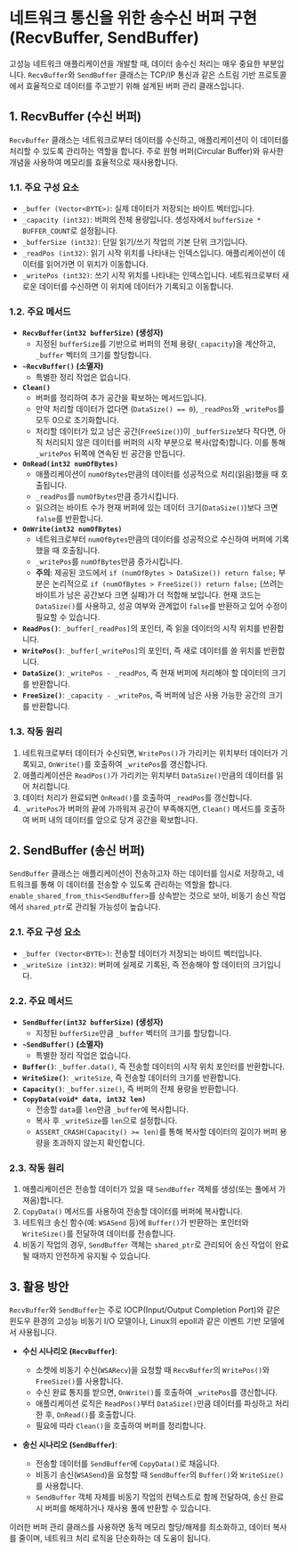 # 네트워크 통신을 위한 송수신 버퍼 구현 (RecvBuffer, SendBuffer)

고성능 네트워크 애플리케이션을 개발할 때, 데이터 송수신 처리는 매우 중요한 부분입니다. `RecvBuffer`와 `SendBuffer` 클래스는 TCP/IP 통신과 같은 스트림 기반 프로토콜에서 효율적으로 데이터를 주고받기 위해 설계된 버퍼 관리 클래스입니다.

## 1. RecvBuffer (수신 버퍼)

`RecvBuffer` 클래스는 네트워크로부터 데이터를 수신하고, 애플리케이션이 이 데이터를 처리할 수 있도록 관리하는 역할을 합니다. 주로 원형 버퍼(Circular Buffer)와 유사한 개념을 사용하여 메모리를 효율적으로 재사용합니다.

### 1.1. 주요 구성 요소

-   `_buffer (Vector<BYTE>)`: 실제 데이터가 저장되는 바이트 벡터입니다.
-   `_capacity (int32)`: 버퍼의 전체 용량입니다. 생성자에서 `bufferSize * BUFFER_COUNT`로 설정됩니다.
-   `_bufferSize (int32)`: 단일 읽기/쓰기 작업의 기본 단위 크기입니다.
-   `_readPos (int32)`: 읽기 시작 위치를 나타내는 인덱스입니다. 애플리케이션이 데이터를 읽어가면 이 위치가 이동합니다.
-   `_writePos (int32)`: 쓰기 시작 위치를 나타내는 인덱스입니다. 네트워크로부터 새로운 데이터를 수신하면 이 위치에 데이터가 기록되고 이동합니다.

### 1.2. 주요 메서드

-   **`RecvBuffer(int32 bufferSize)` (생성자)**
    -   지정된 `bufferSize`를 기반으로 버퍼의 전체 용량(`_capacity`)을 계산하고, `_buffer` 벡터의 크기를 할당합니다.
-   **`~RecvBuffer()` (소멸자)**
    -   특별한 정리 작업은 없습니다.
-   **`Clean()`**
    -   버퍼를 정리하여 추가 공간을 확보하는 메서드입니다.
    -   만약 처리할 데이터가 없다면 (`DataSize() == 0`), `_readPos`와 `_writePos`를 모두 0으로 초기화합니다.
    -   처리할 데이터가 있고 남은 공간(`FreeSize()`)이 `_bufferSize`보다 작다면, 아직 처리되지 않은 데이터를 버퍼의 시작 부분으로 복사(압축)합니다. 이를 통해 `_writePos` 뒤쪽에 연속된 빈 공간을 만듭니다.
-   **`OnRead(int32 numOfBytes)`**
    -   애플리케이션이 `numOfBytes`만큼의 데이터를 성공적으로 처리(읽음)했을 때 호출됩니다.
    -   `_readPos`를 `numOfBytes`만큼 증가시킵니다.
    -   읽으려는 바이트 수가 현재 버퍼에 있는 데이터 크기(`DataSize()`)보다 크면 `false`를 반환합니다.
-   **`OnWrite(int32 numOfBytes)`**
    -   네트워크로부터 `numOfBytes`만큼의 데이터를 성공적으로 수신하여 버퍼에 기록했을 때 호출됩니다.
    -   `_writePos`를 `numOfBytes`만큼 증가시킵니다.
    -   **주의**: 제공된 코드에서 `if (numOfBytes > DataSize()) return false;` 부분은 논리적으로 `if (numOfBytes > FreeSize()) return false;` (쓰려는 바이트가 남은 공간보다 크면 실패)가 더 적합해 보입니다. 현재 코드는 `DataSize()`를 사용하고, 성공 여부와 관계없이 `false`를 반환하고 있어 수정이 필요할 수 있습니다.
-   **`ReadPos()`**: `_buffer[_readPos]`의 포인터, 즉 읽을 데이터의 시작 위치를 반환합니다.
-   **`WritePos()`**: `_buffer[_writePos]`의 포인터, 즉 새로 데이터를 쓸 위치를 반환합니다.
-   **`DataSize()`**: `_writePos - _readPos`, 즉 현재 버퍼에 처리해야 할 데이터의 크기를 반환합니다.
-   **`FreeSize()`**: `_capacity - _writePos`, 즉 버퍼에 남은 사용 가능한 공간의 크기를 반환합니다.

### 1.3. 작동 원리

1.  네트워크로부터 데이터가 수신되면, `WritePos()`가 가리키는 위치부터 데이터가 기록되고, `OnWrite()`를 호출하여 `_writePos`를 갱신합니다.
2.  애플리케이션은 `ReadPos()`가 가리키는 위치부터 `DataSize()`만큼의 데이터를 읽어 처리합니다.
3.  데이터 처리가 완료되면 `OnRead()`를 호출하여 `_readPos`를 갱신합니다.
4.  `_writePos`가 버퍼의 끝에 가까워져 공간이 부족해지면, `Clean()` 메서드를 호출하여 버퍼 내의 데이터를 앞으로 당겨 공간을 확보합니다.

## 2. SendBuffer (송신 버퍼)

`SendBuffer` 클래스는 애플리케이션이 전송하고자 하는 데이터를 임시로 저장하고, 네트워크를 통해 이 데이터를 전송할 수 있도록 관리하는 역할을 합니다. `enable_shared_from_this<SendBuffer>`를 상속받는 것으로 보아, 비동기 송신 작업에서 `shared_ptr`로 관리될 가능성이 높습니다.

### 2.1. 주요 구성 요소

-   `_buffer (Vector<BYTE>)`: 전송할 데이터가 저장되는 바이트 벡터입니다.
-   `_writeSize (int32)`: 버퍼에 실제로 기록된, 즉 전송해야 할 데이터의 크기입니다.

### 2.2. 주요 메서드

-   **`SendBuffer(int32 bufferSize)` (생성자)**
    -   지정된 `bufferSize`만큼 `_buffer` 벡터의 크기를 할당합니다.
-   **`~SendBuffer()` (소멸자)**
    -   특별한 정리 작업은 없습니다.
-   **`Buffer()`**: `_buffer.data()`, 즉 전송할 데이터의 시작 위치 포인터를 반환합니다.
-   **`WriteSize()`**: `_writeSize`, 즉 전송할 데이터의 크기를 반환합니다.
-   **`Capacity()`**: `_buffer.size()`, 즉 버퍼의 전체 용량을 반환합니다.
-   **`CopyData(void* data, int32 len)`**
    -   전송할 `data`를 `len`만큼 `_buffer`에 복사합니다.
    -   복사 후 `_writeSize`를 `len`으로 설정합니다.
    -   `ASSERT_CRASH(Capacity() >= len)`를 통해 복사할 데이터의 길이가 버퍼 용량을 초과하지 않는지 확인합니다.

### 2.3. 작동 원리

1.  애플리케이션은 전송할 데이터가 있을 때 `SendBuffer` 객체를 생성(또는 풀에서 가져옴)합니다.
2.  `CopyData()` 메서드를 사용하여 전송할 데이터를 버퍼에 복사합니다.
3.  네트워크 송신 함수(예: `WSASend` 등)에 `Buffer()`가 반환하는 포인터와 `WriteSize()`를 전달하여 데이터를 전송합니다.
4.  비동기 작업의 경우, `SendBuffer` 객체는 `shared_ptr`로 관리되어 송신 작업이 완료될 때까지 안전하게 유지될 수 있습니다.

## 3. 활용 방안

`RecvBuffer`와 `SendBuffer`는 주로 IOCP(Input/Output Completion Port)와 같은 윈도우 환경의 고성능 비동기 I/O 모델이나, Linux의 epoll과 같은 이벤트 기반 모델에서 사용됩니다.

-   **수신 시나리오 (`RecvBuffer`)**:
    -   소켓에 비동기 수신(`WSARecv`)을 요청할 때 `RecvBuffer`의 `WritePos()`와 `FreeSize()`를 사용합니다.
    -   수신 완료 통지를 받으면, `OnWrite()`를 호출하여 `_writePos`를 갱신합니다.
    -   애플리케이션 로직은 `ReadPos()`부터 `DataSize()`만큼 데이터를 파싱하고 처리한 후, `OnRead()`를 호출합니다.
    -   필요에 따라 `Clean()`을 호출하여 버퍼를 정리합니다.

-   **송신 시나리오 (`SendBuffer`)**:
    -   전송할 데이터를 `SendBuffer`에 `CopyData()`로 채웁니다.
    -   비동기 송신(`WSASend`)을 요청할 때 `SendBuffer`의 `Buffer()`와 `WriteSize()`를 사용합니다.
    -   `SendBuffer` 객체 자체를 비동기 작업의 컨텍스트로 함께 전달하여, 송신 완료 시 버퍼를 해제하거나 재사용 풀에 반환할 수 있습니다.

이러한 버퍼 관리 클래스를 사용하면 동적 메모리 할당/해제를 최소화하고, 데이터 복사를 줄이며, 네트워크 처리 로직을 단순화하는 데 도움이 됩니다.
